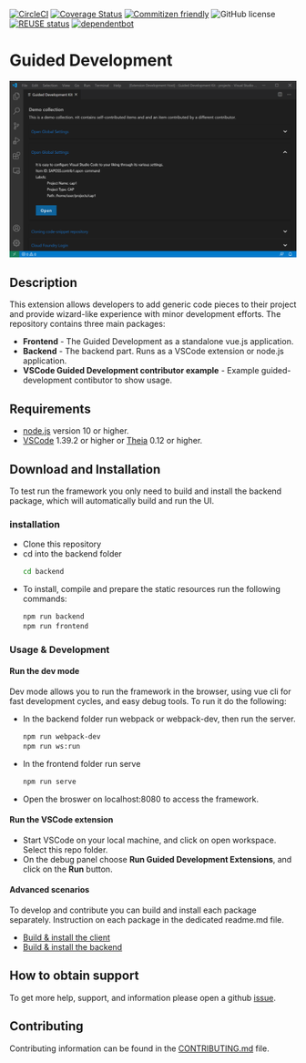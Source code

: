 [![CircleCI](https://circleci.com/gh/SAP/guided-development.svg?style=svg)](https://circleci.com/gh/SAP/guided-development)
[![Coverage Status](https://coveralls.io/repos/github/SAP/guided-development/badge.svg?branch=master)](https://coveralls.io/github/SAP/guided-development?branch=master)
[![Commitizen friendly](https://img.shields.io/badge/commitizen-friendly-brightgreen.svg)](http://commitizen.github.io/cz-cli/)
![GitHub license](https://img.shields.io/badge/license-Apache_2.0-blue.svg)
[![REUSE status](https://api.reuse.software/badge/github.com/SAP/guided-development)](https://api.reuse.software/info/github.com/SAP/guided-development)
[![dependentbot](https://api.dependabot.com/badges/status?host=github&repo=SAP/guided-development)](https://dependabot.com/)

# Guided Development

![](screenshot.png)

## Description
This extension allows developers to add generic code pieces to their project and provide wizard-like experience with minor development efforts.
The repository contains three main packages:
* **Frontend** - The Guided Development as a standalone vue.js application.
* **Backend** - The backend part. Runs as a VSCode extension or node.js application.
* **VSCode Guided Development contributor example** - Example guided-development contibutor to show usage.

## Requirements
* [node.js](https://www.npmjs.com/package/node) version 10 or higher.
* [VSCode](https://code.visualstudio.com/) 1.39.2 or higher or [Theia](https://www.theia-ide.org/) 0.12 or higher.

## Download and Installation
To test run the framework you only need to build and install the backend package, which will automatically build and run the UI.
### installation
* Clone this repository
* cd into the backend folder
    ```bash
    cd backend
    ```
* To install, compile and prepare the static resources run the following commands:
    ```bash
    npm run backend
    npm run frontend
    ```

### Usage & Development
#### Run the dev mode
Dev mode allows you to run the framework in the browser, using vue cli for fast development cycles, and easy debug tools.
To run it do the following:
* In the backend folder run webpack or webpack-dev, then run the server.
    ```bash
    npm run webpack-dev
    npm run ws:run
    ```
* In the frontend folder run serve
    ```bash
    npm run serve
    ```
* Open the broswer on localhost:8080 to access the framework.

#### Run the VSCode extension
* Start VSCode on your local machine, and click on open workspace. Select this repo folder.
* On the debug panel choose **Run Guided Development Extensions**, and click on the **Run** button.

#### Advanced scenarios
To develop and contribute you can build and install each package separately. Instruction on each package in the dedicated readme.md file.
* [Build & install the client](frontend/README.md)
* [Build & install the backend](backend/README.md)

## How to obtain support
To get more help, support, and information please open a github [issue](https://github.com/SAP/guided-development/issues).

## Contributing
Contributing information can be found in the [CONTRIBUTING.md](CONTRIBUTING.md) file.
